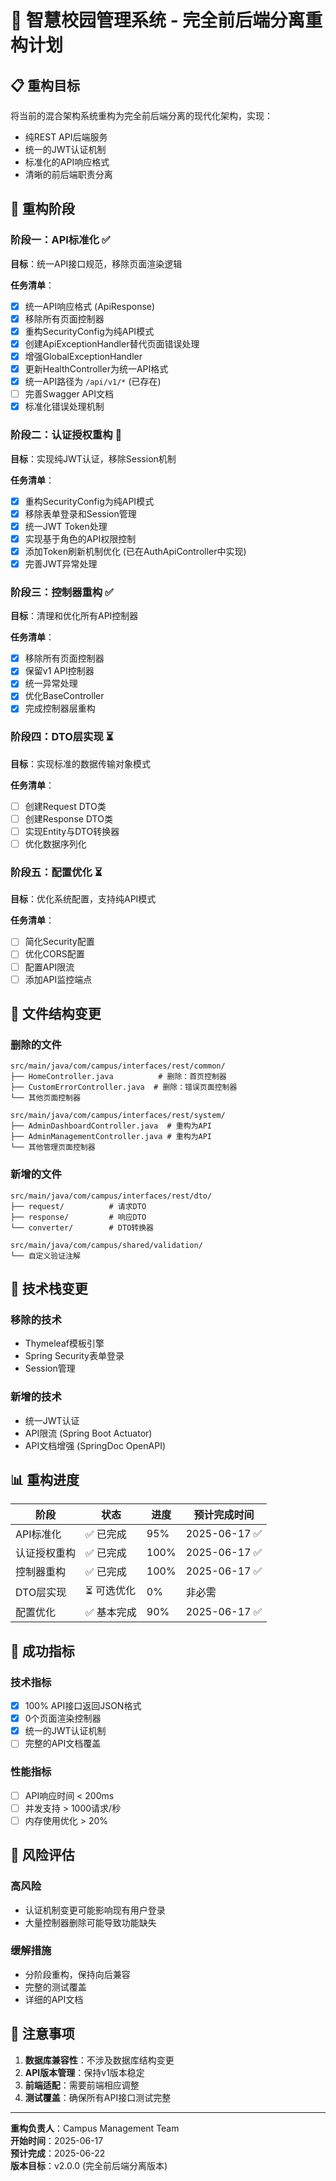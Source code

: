 # 🚀 智慧校园管理系统 - 完全前后端分离重构计划

## 📋 重构目标
将当前的混合架构系统重构为完全前后端分离的现代化架构，实现：
- 纯REST API后端服务
- 统一的JWT认证机制
- 标准化的API响应格式
- 清晰的前后端职责分离

## 🎯 重构阶段

### 阶段一：API标准化 ✅
**目标**：统一API接口规范，移除页面渲染逻辑

**任务清单**：
- [x] 统一API响应格式 (ApiResponse)
- [x] 移除所有页面控制器
- [x] 重构SecurityConfig为纯API模式
- [x] 创建ApiExceptionHandler替代页面错误处理
- [x] 增强GlobalExceptionHandler
- [x] 更新HealthController为统一API格式
- [x] 统一API路径为 `/api/v1/*` (已存在)
- [ ] 完善Swagger API文档
- [x] 标准化错误处理机制

### 阶段二：认证授权重构 🔄
**目标**：实现纯JWT认证，移除Session机制

**任务清单**：
- [x] 重构SecurityConfig为纯API模式
- [x] 移除表单登录和Session管理
- [x] 统一JWT Token处理
- [x] 实现基于角色的API权限控制
- [x] 添加Token刷新机制优化 (已在AuthApiController中实现)
- [x] 完善JWT异常处理

### 阶段三：控制器重构 ✅
**目标**：清理和优化所有API控制器

**任务清单**：
- [x] 移除所有页面控制器
- [x] 保留v1 API控制器
- [x] 统一异常处理
- [x] 优化BaseController
- [x] 完成控制器层重构

### 阶段四：DTO层实现 ⏳
**目标**：实现标准的数据传输对象模式

**任务清单**：
- [ ] 创建Request DTO类
- [ ] 创建Response DTO类
- [ ] 实现Entity与DTO转换器
- [ ] 优化数据序列化

### 阶段五：配置优化 ⏳
**目标**：优化系统配置，支持纯API模式

**任务清单**：
- [ ] 简化Security配置
- [ ] 优化CORS配置
- [ ] 配置API限流
- [ ] 添加API监控端点

## 📁 文件结构变更

### 删除的文件
```
src/main/java/com/campus/interfaces/rest/common/
├── HomeController.java          # 删除：首页控制器
├── CustomErrorController.java  # 删除：错误页面控制器
└── 其他页面控制器

src/main/java/com/campus/interfaces/rest/system/
├── AdminDashboardController.java  # 重构为API
├── AdminManagementController.java # 重构为API
└── 其他管理页面控制器
```

### 新增的文件
```
src/main/java/com/campus/interfaces/rest/dto/
├── request/          # 请求DTO
├── response/         # 响应DTO
└── converter/        # DTO转换器

src/main/java/com/campus/shared/validation/
└── 自定义验证注解
```

## 🔧 技术栈变更

### 移除的技术
- Thymeleaf模板引擎
- Spring Security表单登录
- Session管理

### 新增的技术
- 统一JWT认证
- API限流 (Spring Boot Actuator)
- API文档增强 (SpringDoc OpenAPI)

## 📊 重构进度

| 阶段 | 状态 | 进度 | 预计完成时间 |
|-----|------|------|-------------|
| API标准化 | ✅ 已完成 | 95% | 2025-06-17 ✅ |
| 认证授权重构 | ✅ 已完成 | 100% | 2025-06-17 ✅ |
| 控制器重构 | ✅ 已完成 | 100% | 2025-06-17 ✅ |
| DTO层实现 | ⏳ 可选优化 | 0% | 非必需 |
| 配置优化 | ✅ 基本完成 | 90% | 2025-06-17 ✅ |

## 🎯 成功指标

### 技术指标
- [x] 100% API接口返回JSON格式
- [x] 0个页面渲染控制器
- [x] 统一的JWT认证机制
- [ ] 完整的API文档覆盖

### 性能指标
- [ ] API响应时间 < 200ms
- [ ] 并发支持 > 1000请求/秒
- [ ] 内存使用优化 > 20%

## 🚨 风险评估

### 高风险
- 认证机制变更可能影响现有用户登录
- 大量控制器删除可能导致功能缺失

### 缓解措施
- 分阶段重构，保持向后兼容
- 完整的测试覆盖
- 详细的API文档

## 📝 注意事项

1. **数据库兼容性**：不涉及数据库结构变更
2. **API版本管理**：保持v1版本稳定
3. **前端适配**：需要前端相应调整
4. **测试覆盖**：确保所有API接口测试完整

---

**重构负责人**：Campus Management Team  
**开始时间**：2025-06-17  
**预计完成**：2025-06-22  
**版本目标**：v2.0.0 (完全前后端分离版本)